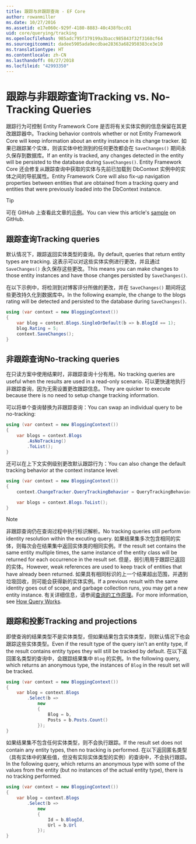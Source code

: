 ```yaml
---
title: 跟踪与非跟踪查询 - EF Core
author: rowanmiller
ms.date: 10/27/2016
ms.assetid: e17e060c-929f-4180-8883-40c438fbcc01
uid: core/querying/tracking
ms.openlocfilehash: 985adc795f379199a3bacc985843f32f3168cf64
ms.sourcegitcommit: dadee5905ada9ecdbae28363a682950383ce3e10
ms.translationtype: HT
ms.contentlocale: zh-CN
ms.lasthandoff: 08/27/2018
ms.locfileid: "42993350"
---
```

# <a name="tracking-vs-no-tracking-queries"></a><span data-ttu-id="8c00b-102">跟踪与非跟踪查询</span><span class="sxs-lookup"><span data-stu-id="8c00b-102">Tracking vs. No-Tracking Queries</span></span>

<span data-ttu-id="8c00b-103">跟踪行为可控制 Entity Framework Core 是否将有关实体实例的信息保留在其更改跟踪器中。</span><span class="sxs-lookup"><span data-stu-id="8c00b-103">Tracking behavior controls whether or not Entity Framework Core will keep information about an entity instance in its change tracker.</span></span> <span data-ttu-id="8c00b-104">如果已跟踪某个实体，则该实体中检测到的任何更改都会在 `SaveChanges()` 期间永久保存到数据库。</span><span class="sxs-lookup"><span data-stu-id="8c00b-104">If an entity is tracked, any changes detected in the entity will be persisted to the database during `SaveChanges()`.</span></span> <span data-ttu-id="8c00b-105">Entity Framework Core 还会修复从跟踪查询中获取的实体与先前已加载到 DbContext 实例中的实体之间的导航属性。</span><span class="sxs-lookup"><span data-stu-id="8c00b-105">Entity Framework Core will also fix-up navigation properties between entities that are obtained from a tracking query and entities that were previously loaded into the DbContext instance.</span></span>

> [!TIP]  
> <span data-ttu-id="8c00b-106">可在 GitHub 上查看此文章的[示例](https://github.com/aspnet/EntityFramework.Docs/tree/master/samples/core/Querying)。</span><span class="sxs-lookup"><span data-stu-id="8c00b-106">You can view this article's [sample](https://github.com/aspnet/EntityFramework.Docs/tree/master/samples/core/Querying) on GitHub.</span></span>

## <a name="tracking-queries"></a><span data-ttu-id="8c00b-107">跟踪查询</span><span class="sxs-lookup"><span data-stu-id="8c00b-107">Tracking queries</span></span>

<span data-ttu-id="8c00b-108">默认情况下，跟踪返回实体类型的查询。</span><span class="sxs-lookup"><span data-stu-id="8c00b-108">By default, queries that return entity types are tracking.</span></span> <span data-ttu-id="8c00b-109">这表示可以对这些实体实例进行更改，并且通过 `SaveChanges()` 永久保存这些更改。</span><span class="sxs-lookup"><span data-stu-id="8c00b-109">This means you can make changes to those entity instances and have those changes persisted by `SaveChanges()`.</span></span>

<span data-ttu-id="8c00b-110">在以下示例中，将检测到对博客评分所做的更改，并在 `SaveChanges()` 期间将这些更改持久化到数据库中。</span><span class="sxs-lookup"><span data-stu-id="8c00b-110">In the following example, the change to the blogs rating will be detected and persisted to the database during `SaveChanges()`.</span></span>

<!-- [!code-csharp[Main](samples/core/Querying/Querying/Tracking/Sample.cs)] -->
``` csharp
using (var context = new BloggingContext())
{
    var blog = context.Blogs.SingleOrDefault(b => b.BlogId == 1);
    blog.Rating = 5;
    context.SaveChanges();
}
```

## <a name="no-tracking-queries"></a><span data-ttu-id="8c00b-111">非跟踪查询</span><span class="sxs-lookup"><span data-stu-id="8c00b-111">No-tracking queries</span></span>

<span data-ttu-id="8c00b-112">在只读方案中使用结果时，非跟踪查询十分有用。</span><span class="sxs-lookup"><span data-stu-id="8c00b-112">No tracking queries are useful when the results are used in a read-only scenario.</span></span> <span data-ttu-id="8c00b-113">可以更快速地执行非跟踪查询，因为无需设置更改跟踪信息。</span><span class="sxs-lookup"><span data-stu-id="8c00b-113">They are quicker to execute because there is no need to setup change tracking information.</span></span>

<span data-ttu-id="8c00b-114">可以将单个查询替换为非跟踪查询：</span><span class="sxs-lookup"><span data-stu-id="8c00b-114">You can swap an individual query to be no-tracking:</span></span>

<!-- [!code-csharp[Main](samples/core/Querying/Querying/Tracking/Sample.cs?highlight=4)] -->
``` csharp
using (var context = new BloggingContext())
{
    var blogs = context.Blogs
        .AsNoTracking()
        .ToList();
}
```

<span data-ttu-id="8c00b-115">还可以在上下文实例级别更改默认跟踪行为：</span><span class="sxs-lookup"><span data-stu-id="8c00b-115">You can also change the default tracking behavior at the context instance level:</span></span>

<!-- [!code-csharp[Main](samples/core/Querying/Querying/Tracking/Sample.cs?highlight=3)] -->
``` csharp
using (var context = new BloggingContext())
{
    context.ChangeTracker.QueryTrackingBehavior = QueryTrackingBehavior.NoTracking;

    var blogs = context.Blogs.ToList();
}
```

> [!NOTE]  
> <span data-ttu-id="8c00b-116">非跟踪查询仍在查询过程中执行标识解析。</span><span class="sxs-lookup"><span data-stu-id="8c00b-116">No tracking queries still perform identity resolution within the excuting query.</span></span> <span data-ttu-id="8c00b-117">如果结果集多次包含相同的实体，则每次会在结果集中返回实体类的相同实例。</span><span class="sxs-lookup"><span data-stu-id="8c00b-117">If the result set contains the same entity multiple times, the same instance of the entity class will be returned for each occurrence in the result set.</span></span> <span data-ttu-id="8c00b-118">但是，弱引用用于跟踪已返回的实体。</span><span class="sxs-lookup"><span data-stu-id="8c00b-118">However, weak references are used to keep track of entities that have already been returned.</span></span> <span data-ttu-id="8c00b-119">如果具有相同标识的上一个结果超出范围，并遇到垃圾回收，则可能会获得新的实体实例。</span><span class="sxs-lookup"><span data-stu-id="8c00b-119">If a previous result with the same identity goes out of scope, and garbage collection runs, you may get a new entity instance.</span></span> <span data-ttu-id="8c00b-120">有关详细信息，请参阅[查询的工作原理](overview.md)。</span><span class="sxs-lookup"><span data-stu-id="8c00b-120">For more information, see [How Query Works](overview.md).</span></span>

## <a name="tracking-and-projections"></a><span data-ttu-id="8c00b-121">跟踪和投影</span><span class="sxs-lookup"><span data-stu-id="8c00b-121">Tracking and projections</span></span>

<span data-ttu-id="8c00b-122">即使查询的结果类型不是实体类型，但如果结果包含实体类型，则默认情况下也会跟踪这些实体类型。</span><span class="sxs-lookup"><span data-stu-id="8c00b-122">Even if the result type of the query isn't an entity type, if the result contains entity types they will still be tracked by default.</span></span> <span data-ttu-id="8c00b-123">在以下返回匿名类型的查询中，会跟踪结果集中 `Blog` 的实例。</span><span class="sxs-lookup"><span data-stu-id="8c00b-123">In the following query, which returns an anonymous type, the instances of `Blog` in the result set will be tracked.</span></span>

<!-- [!code-csharp[Main](samples/core/Querying/Querying/Tracking/Sample.cs?highlight=7)] -->
``` csharp
using (var context = new BloggingContext())
{
    var blog = context.Blogs
        .Select(b =>
            new
            {
                Blog = b,
                Posts = b.Posts.Count()
            });
}
```

<span data-ttu-id="8c00b-124">如果结果集不包含任何实体类型，则不会执行跟踪。</span><span class="sxs-lookup"><span data-stu-id="8c00b-124">If the result set does not contain any entity types, then no tracking is performed.</span></span> <span data-ttu-id="8c00b-125">在以下返回匿名类型（具有实体中的某些值，但没有实际实体类型的实例）的查询中，不会执行跟踪。</span><span class="sxs-lookup"><span data-stu-id="8c00b-125">In the following query, which returns an anonymous type with some of the values from the entity (but no instances of the actual entity type), there is no tracking performed.</span></span>

<!-- [!code-csharp[Main](samples/core/Querying/Querying/Tracking/Sample.cs)] -->
``` csharp
using (var context = new BloggingContext())
{
    var blog = context.Blogs
        .Select(b =>
            new
            {
                Id = b.BlogId,
                Url = b.Url
            });
}
```
